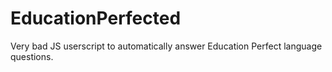 # EducationPerfected
Very bad JS userscript to automatically answer Education Perfect language questions.
